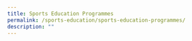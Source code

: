 ```yaml
---
title: Sports Education Programmes
permalink: /sports-education/sports-education-programmes/
description: ""
---
```

